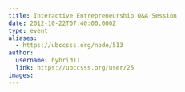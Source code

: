 ```yaml
---
title: Interactive Entrepreneurship Q&A Session 
date: 2012-10-22T07:40:00.000Z
type: event
aliases:
  - https://ubccsss.org/node/513
author:
  username: hybrid11
  link: https://ubccsss.org/user/25
images:
---
```


